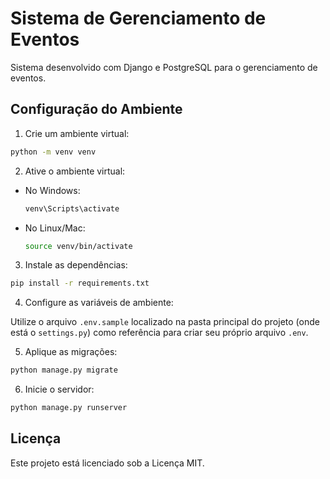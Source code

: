 Sistema de Gerenciamento de Eventos
===================================

Sistema desenvolvido com Django e PostgreSQL para o gerenciamento de eventos.

Configuração do Ambiente
------------------------

1. Crie um ambiente virtual:
    

```bash
python -m venv venv
```

2. Ative o ambiente virtual:
    

* No Windows:
    
    ```bash
    venv\Scripts\activate
    ```
    
* No Linux/Mac:
    
    ```bash
    source venv/bin/activate
    ```
    

3. Instale as dependências:
    

```bash
pip install -r requirements.txt
```

4. Configure as variáveis de ambiente:
    

Utilize o arquivo `.env.sample` localizado na pasta principal do projeto (onde está o `settings.py`) como referência para criar seu próprio arquivo `.env`.

5. Aplique as migrações:
    

```bash
python manage.py migrate
```

6. Inicie o servidor:
    

```bash
python manage.py runserver
```

Licença
-------

Este projeto está licenciado sob a Licença MIT.
